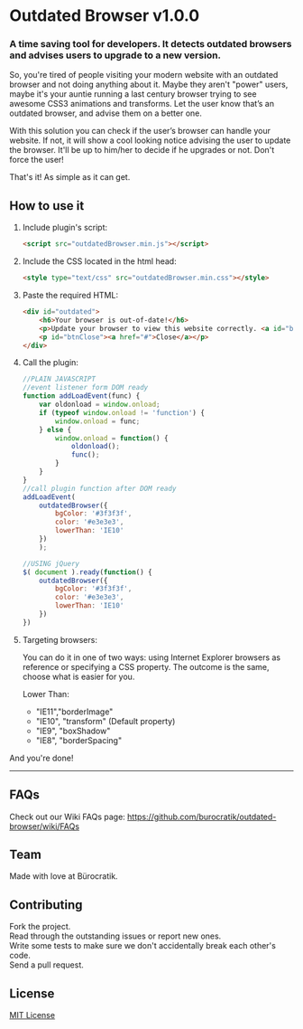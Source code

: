 # Outdated Browser v1.0.0

### A time saving tool for developers. It detects outdated browsers and advises users to upgrade to a new version.

So, you're tired of people visiting your modern website with an outdated browser and not doing anything about it.
Maybe they aren't "power" users, maybe it's your auntie running a last century browser trying to see awesome CSS3 animations and transforms. Let the user know that’s an outdated browser, and advise them on a better one.

With this solution you can check if the user’s browser can handle your website. If not, it will show a cool looking notice advising the user to update the browser. It'll be up to him/her to decide if he upgrades or not. Don't force the user!

That's it! As simple as it can get.


## How to use it


1. Include plugin's script:

    ```html
    <script src="outdatedBrowser.min.js"></script>
    ```

2. Include the CSS located in the html head:

    ```html
    <style type="text/css" src="outdatedBrowser.min.css"></style>
    ```

3. Paste the required HTML:

    ```html
    <div id="outdated">
        <h6>Your browser is out-of-date!</h6>
        <p>Update your browser to view this website correctly. <a id="btnUpdate" href="http://outdatedbrowser.com/">Update my browser now</a></p>
        <p id="btnClose"><a href="#">Close</a></p>
    </div>
    ```




4. Call the plugin:

    ```javascript
    //PLAIN JAVASCRIPT
    //event listener form DOM ready
    function addLoadEvent(func) {
        var oldonload = window.onload;
        if (typeof window.onload != 'function') {
            window.onload = func;
        } else {
            window.onload = function() {
                oldonload();
                func();
            }
        }
    }
    //call plugin function after DOM ready
    addLoadEvent(
        outdatedBrowser({
            bgColor: '#3f3f3f',
            color: '#e3e3e3',
            lowerThan: 'IE10'
        })
        );

    //USING jQuery
    $( document ).ready(function() {
        outdatedBrowser({
            bgColor: '#3f3f3f',
            color: '#e3e3e3',
            lowerThan: 'IE10'
        })
    })
    ```

5. Targeting browsers:

    You can do it in one of two ways: using Internet Explorer browsers as reference or specifying a CSS property. The outcome is the same, choose what is easier for you.


    Lower Than:
    * "IE11","borderImage"
    * "IE10", "transform" (Default property)
    * "IE9", "boxShadow"
    * "IE8", "borderSpacing"


And you're done!
***

<!--## Structure

The basic structure of the project is given in the following way:


    ├── demo/
    │   └── index.html
    ├── imgs/
    │   └── outdatedBrowser-close.gif
    ├── src/
    │   ├── jquery.easing.1.3.min.js
    │   ├── jquery.min.js
    │   ├── jquery.outdatedBrowser.js
    │   ├── jquery.outdatedBrowser.min.js
    │   └── outdatedBrowser.css-->


## FAQs

Check out our Wiki FAQs page: https://github.com/burocratik/outdated-browser/wiki/FAQs

## Team

Made with love at Bürocratik.


## Contributing

Fork the project.
<br>Read through the outstanding issues or report new ones.
<br>Write some tests to make sure we don't accidentally break each other's code.
<br>Send a pull request.


## License

[MIT License](http://zenorocha.mit-license.org/)
